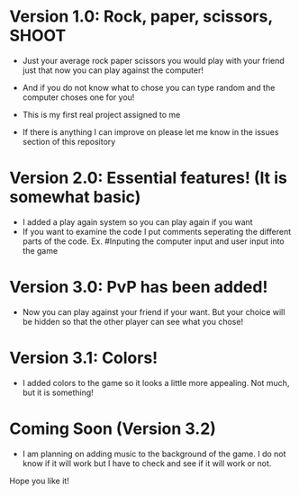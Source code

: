 # Version 1.0: Rock, paper, scissors, SHOOT
- Just your average rock paper scissors you would play with your friend just that now you can play against the computer!
- And if you do not know what to chose you can type random and the computer choses one for you!

- This is my first real project assigned to me
- If there is anything I can improve on please let me know in the issues section of this repository

# Version 2.0: Essential features! (It is somewhat basic)
- I added a play again system so you can play again if you want
- If you want to examine the code I put comments seperating the different parts of the code. Ex.  #Inputing the computer input and user input into the game

# Version 3.0: PvP has been added!
- Now you can play against your friend if your want. But your choice will be hidden so that the other player can see what you chose!

# Version 3.1: Colors!
- I added colors to the game so it looks a little more appealing. Not much, but it is something!

# Coming Soon (Version 3.2)
- I am planning on adding music to the background of the game. I do not know if it will work but I have to check and see if it will work or not. 

Hope you like it!
